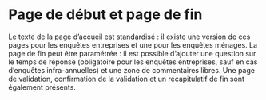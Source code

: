# Page de début et page de fin 

Le texte de la page d’accueil est standardisé : il existe une version de ces pages pour les enquêtes entreprises et une pour les enquêtes ménages.
La page de fin peut être paramétrée : il est possible d’ajouter une question sur le temps de réponse (obligatoire pour les enquêtes entreprises, sauf en cas d’enquêtes infra-annuelles) et une zone de commentaires libres. Une page de validation, confirmation de la validation et un récapitulatif de fin sont également présents.
